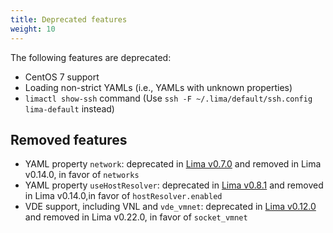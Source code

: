 ```yaml
---
title: Deprecated features
weight: 10
---
```


The following features are deprecated:

- CentOS 7 support
- Loading non-strict YAMLs (i.e., YAMLs with unknown properties)
- `limactl show-ssh` command (Use `ssh -F ~/.lima/default/ssh.config lima-default` instead)

## Removed features
- YAML property `network`: deprecated in [Lima v0.7.0](https://github.com/lima-vm/lima/commit/07e68230e70b21108d2db3ca5e0efd0e43842fbd)
  and removed in Lima v0.14.0, in favor of `networks`
- YAML property `useHostResolver`: deprecated in [Lima v0.8.1](https://github.com/lima-vm/lima/commit/eaeee31b0496174363c55da732c855ae21e9ad97)
  and removed in Lima v0.14.0,in favor of `hostResolver.enabled`
- VDE support, including VNL and `vde_vmnet`: deprecated in [Lima v0.12.0](https://github.com/lima-vm/lima/pull/851/commits/b5e0d5abd0fb2f74b7ddf8faea7a855b5a14ceda)
  and removed in Lima v0.22.0, in favor of `socket_vmnet`
